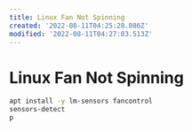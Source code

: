 ```yaml
---
title: Linux Fan Not Spinning
created: '2022-08-11T04:25:28.086Z'
modified: '2022-08-11T04:27:03.513Z'
---
```


# Linux Fan Not Spinning

```bash
apt install -y lm-sensors fancontrol
sensors-detect
p
```

